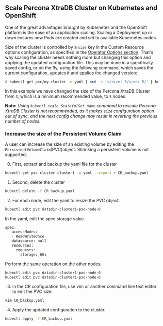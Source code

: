 Scale Percona XtraDB Cluster on Kubernetes and OpenShift
----------------------------------------------------------

One of the great advantages brought by Kubernetes and the OpenShift platform is the ease of an application scaling. Scaling a Deployment up or down ensures new Pods are created and set to available Kubernetes nodes.

Size of the cluster is controlled by a `size` key in the Custom Resource options configuration, as specified in the [Operator Options section](../configure/operator). That's why scaling the cluster needs nothing more but changing this option and applying the updated configuration file. This may be done in a specifically saved config, or on the fly, using the following command, which saves the current configuration, updates it and applies the changed version:

   ```bash
   $ kubectl get pxc/my-cluster -o yaml | sed -e 's/size: 3/size: 5/' | kubectl apply -f -
   ```

In this example we have changed the size of the Percona XtraDB Cluster from `3`, which is a minimum recommended value, to `5` nodes.

**Note:** *Using ```kubectl scale StatefulSet_name``` command to rescale Percona XtraDB Cluster is not recommended, as it makes `size` configuration option out of sync, and the next config change may result in reverting the previous number of nodes.*

### Increase the size of the Persistent Volume Claim

A user can increase the size of an existing volume by editing the `PersistentVolumeClaim`(PVC)object. Shrinking a persistent volume is not supported.

0. First, extract and backup the yaml file for the cluster 

```bash
kubectl get pxc cluster cluster1 -o yaml --export > CR_backup.yaml
```

1. Second, delete the cluster

```bash
kubectl delete -f CR_backup.yaml
```

2. For each node, edit the yaml to resize the PVC object.

```bash
kubectl edit pvc datadir-cluster1-pxc-node-0
``` 

In the yaml, edit the spec:storage value.

```bash
spec:
   accessModes:
   - ReadWriteOnce
   datasource: null
   resources:
     requests:
       storage: 6Gi
```

Perform the same operation on the other nodes.

```bash
kubectl edit pvc datadir-cluster1-pxc-node-0
kubectl edit pvc datadir-cluster1-pxc-node-0
```

3. In the CR configuration file, use vim or another command line text editor to edit the PVC size.

 ```bash
vim CR_backup.yaml
```

4. Apply the updated configuration to the cluster.

```bash
kubectl apply -f CR_backup.yaml
```

